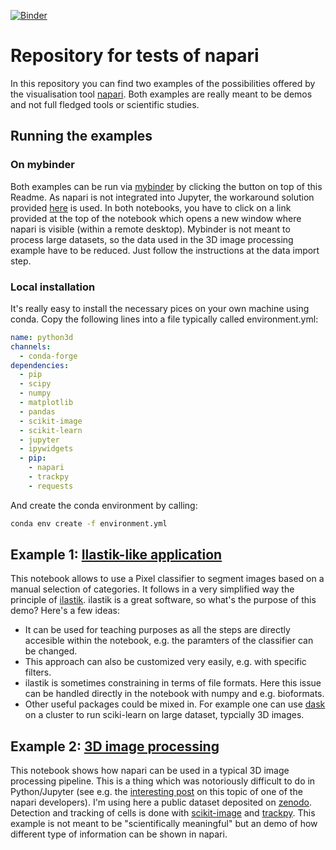 [![Binder](https://mybinder.org/badge_logo.svg)](https://mybinder.org/v2/gh/guiwitz/napari_demo/master)

# Repository for tests of napari

In this repository you can find two examples of the possibilities offered by the visualisation tool [napari](https://github.com/napari/napari). Both examples are really meant to be demos and not full fledged tools or scientific studies.

## Running the examples

### On mybinder
Both examples can be run via [mybinder](https://mybinder.org/) by clicking the button on top of this Readme. As napari is not integrated into Jupyter, the workaround solution provided [here](https://github.com/manics/jupyter-omeroanalysis-desktop/tree/napari-binder) is used. In both notebooks, you have to click on a link provided at the top of the notebook which opens a new window where napari is visible (within a remote desktop). Mybinder is not meant to process large datasets, so the data used in the 3D image processing example have to be reduced. Just follow the instructions at the data import step.

### Local installation
It's really easy to install the necessary pices on your own machine using conda. Copy the following lines into a file typically called environment.yml:

```yml
name: python3d
channels:
  - conda-forge
dependencies:
  - pip
  - scipy
  - numpy
  - matplotlib
  - pandas
  - scikit-image
  - scikit-learn
  - jupyter
  - ipywidgets
  - pip:
    - napari
    - trackpy
    - requests
```

And create the conda environment by calling:
```bash
conda env create -f environment.yml
```

## Example 1: [Ilastik-like application](napari_ilastik.ipynb)

This notebook allows to use a Pixel classifier to segment images based on a manual selection of categories. It follows in a very simplified way the principle of [ilastik](https://www.ilastik.org/). ilastik is a great software, so what's the purpose of this demo? Here's a few ideas:

- It can be used for teaching purposes as all the steps are directly accesible within the notebook, e.g. the paramters of the classifier can be changed. 
- This approach can also be customized very easily, e.g. with specific filters. 
- ilastik is sometimes constraining in terms of file formats. Here this issue can be handled directly in the notebook with numpy and e.g. bioformats.
- Other useful packages could be mixed in. For example one can use [dask](https://docs.dask.org/en/latest/) on a cluster to run sciki-learn on large dataset, typcially 3D images.

## Example 2: [3D image processing](napari_3d_image_processing.ipynb)

This notebook shows how napari can be used in a typical 3D image processing pipeline. This is a thing which was notoriously difficult to do in Python/Jupyter (see e.g. the [interesting post](https://ilovesymposia.com/2019/10/24/introducing-napari-a-fast-n-dimensional-image-viewer-in-python/) on this topic of one of the napari developers). I'm using here a public dataset deposited on [zenodo](https://zenodo.org/record/1211599#.Xbf9QpP0nOS). Detection and tracking of cells is done with [scikit-image](https://scikit-image.org/) and [trackpy](https://soft-matter.github.io/trackpy/v0.3.2/). This example is not meant to be "scientifically meaningful" but an demo of how different type of information can be shown in napari.
